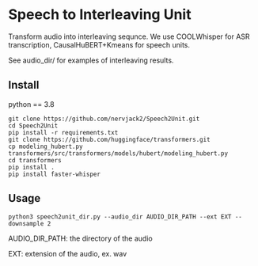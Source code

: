 # Speech to Interleaving Unit
Transform audio into interleaving sequnce. 
We use COOLWhisper for ASR transcription, CausalHuBERT+Kmeans for speech units. 

See audio_dir/ for examples of interleaving results.
## Install
python == 3.8
```
git clone https://github.com/nervjack2/Speech2Unit.git
cd Speech2Unit
pip install -r requirements.txt
git clone https://github.com/huggingface/transformers.git
cp modeling_hubert.py transformers/src/transformers/models/hubert/modeling_hubert.py 
cd transformers
pip install .
pip install faster-whisper
```

## Usage
```
python3 speech2unit_dir.py --audio_dir AUDIO_DIR_PATH --ext EXT --downsample 2
``` 
AUDIO_DIR_PATH: the directory of the audio 

EXT: extension of the audio, ex. wav
